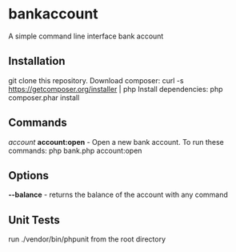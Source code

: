 # bankaccount
A simple command line interface bank account

## Installation

git clone this repository.
Download composer: curl -s https://getcomposer.org/installer | php
Install dependencies: php composer.phar install

## Commands

*account*
  __account:open__ - Open a new bank account.
To run these commands: php bank.php account:open

## Options

__--balance__ - returns the balance of the account with any command

## Unit Tests

run ./vendor/bin/phpunit from the root directory